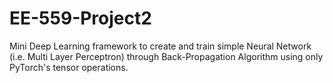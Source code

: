 # EE-559-Project2
Mini Deep Learning framework to create and train simple Neural Network (i.e. Multi Layer Perceptron) through Back-Propagation Algorithm using only PyTorch's tensor operations.
